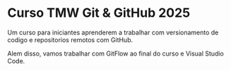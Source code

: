 # Curso TMW Git & GitHub 2025

Um curso para iniciantes
aprenderem a trabalhar com
versionamento de codigo e
repositorios remotos com GitHub.

Alem disso, vamos trabalhar com
GitFlow ao final do curso e
Visual Studio Code.